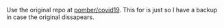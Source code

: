 Use the original repo at [pomber/covid19](https://github.com/pomber/covid19). This for is just so I have a backup in case the original dissapears.
